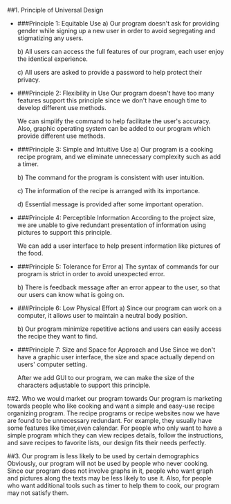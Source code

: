 
##1. Principle of Universal Design
- ###Principle 1: Equitable Use
    a) Our program doesn't ask for providing gender while signing up a new user in order to avoid segregating and stigmatizing any users.

    b) All users can access the full features of our program, each user enjoy the identical experience.

    c) All users are asked to provide a password to help protect their privacy.

- ###Principle 2: Flexibility in Use
    Our program doesn't have too many features support this principle since we don't have enough time to develop different use methods.

    We can simplify the command to help facilitate the user's accuracy. Also, graphic operating system can be added to our program which provide different use methods.

- ###Principle 3: Simple and Intuitive Use
  a) Our program is a cooking recipe program, and we eliminate unnecessary complexity such as add a timer.
  
  b) The command for the program is consistent with user intuition.
  
  c) The information of the recipe is arranged with its importance.
  
  d) Essential message is provided after some important operation.

- ###Principle 4: Perceptible Information
    According to the project size, we are unable to give redundant presentation of information using pictures to support this principle.
    
    We can add a user interface to help present information like pictures of the food.

- ###Principle 5: Tolerance for Error
    a) The syntax of commands for our program is strict in order to avoid unexpected error.
    
  b) There is feedback message after an error appear to the user, so that our users can know what is going on.

- ###Principle 6: Low Physical Effort
    a) Since our program can work on a computer, it allows user to maintain a neutral body position.
    
  b) Our program minimize repetitive actions and users can easily access the recipe they want to find.

- ###Principle 7: Size and Space for Approach and Use
  Since we don't have a graphic user interface, the size and space actually depend on users' computer setting.

  After we add GUI to our program, we can make the size of the characters adjustable to support this principle.

##2. Who we would market our program towards
  Our program is marketing towards people who like cooking and want a simple and easy-use recipe organizing program. The recipe programs or recipe websites now we have are found to be unnecessary redundant.
  For example, they usually have some features like timer,even calendar. For people who only want to have a simple program which they can view recipes details, follow the instructions, and save recipes to favorite lists, our design fits their needs perfectly.
  
##3. Our program is less likely to be used by certain demographics
  Obviously, our program will not be used by people who never cooking. Since our program does not involve graphs in it, people who want graph and pictures along the texts may be less likely to use it.
  Also, for people who want additional tools such as timer to help them to cook, our program may not satisfy them.